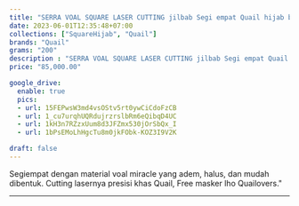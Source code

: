 ```yaml
---
title: "SERRA VOAL SQUARE LASER CUTTING jilbab Segi empat Quail hijab bahan voal miracle"
date: 2023-06-01T12:35:48+07:00
collections: ["SquareHijab", "Quail"]
brands: "Quail"
grams: "200"
description : "SERRA VOAL SQUARE LASER CUTTING jilbab Segi empat Quail hijab bahan voal miracle"
price: "85,000.00"

google_drive:
  enable: true
  pics:
  - url: 15FEPwsW3md4vsOStv5rt0ywCiCdoFzCB
  - url: 1_cu7urqhUQRdujrzrslbRm6eQibqD4UC
  - url: 1kH3n7RZzxUum8d3JFZmx530jOrSbQx_I
  - url: 1bPsEMoLhHgcTu8m0jkFObk-KOZ3I9V2K

draft: false
---
```


Segiempat dengan material voal miracle yang adem, halus, dan mudah dibentuk. Cutting lasernya presisi khas Quail, Free masker lho Quailovers."

-----------    
  

